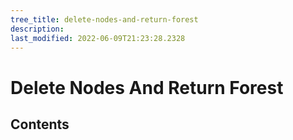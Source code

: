 ```yaml
---
tree_title: delete-nodes-and-return-forest
description: 
last_modified: 2022-06-09T21:23:28.2328
---
```


# Delete Nodes And Return Forest

## Contents
